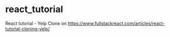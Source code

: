 # react_tutorial
React tutorial - Yelp Clone on https://www.fullstackreact.com/articles/react-tutorial-cloning-yelp/
